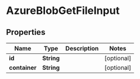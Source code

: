 

# AzureBlobGetFileInput


## Properties

| Name | Type | Description | Notes |
|------------ | ------------- | ------------- | -------------|
|**id** | **String** |  |  [optional] |
|**container** | **String** |  |  [optional] |



